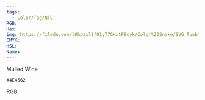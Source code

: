 ```yaml
---
tags:
  - Color/Tag/NTC
RGB:
Hex:
img: https://filedn.com/l0hpzxl1f01yT7GHxtF8cyk/Color%20Snake/SVG_Tumb%20Mass%20No%20Name/4E4562.svg
CMYK:
HSL:
Name:
---
```

Mulled Wine
```palette
#4E4562
```
RGB
